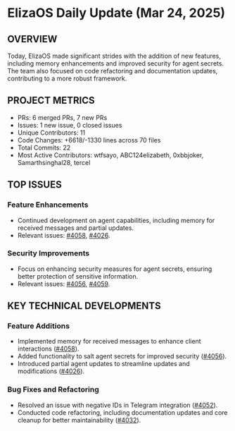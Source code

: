 # ElizaOS Daily Update (Mar 24, 2025)

## OVERVIEW 
Today, ElizaOS made significant strides with the addition of new features, including memory enhancements and improved security for agent secrets. The team also focused on code refactoring and documentation updates, contributing to a more robust framework.

## PROJECT METRICS
- PRs: 6 merged PRs, 7 new PRs
- Issues: 1 new issue, 0 closed issues
- Unique Contributors: 11
- Code Changes: +6618/-1330 lines across 70 files
- Total Commits: 22
- Most Active Contributors: wtfsayo, ABC124elizabeth, 0xbbjoker, Samarthsinghal28, tercel

## TOP ISSUES
### Feature Enhancements
- Continued development on agent capabilities, including memory for received messages and partial updates.
- Relevant issues: [#4058](https://github.com/elizaos/eliza/pull/4058), [#4026](https://github.com/elizaos/eliza/pull/4026).

### Security Improvements
- Focus on enhancing security measures for agent secrets, ensuring better protection of sensitive information.
- Relevant issues: [#4056](https://github.com/elizaos/eliza/pull/4056), [#4059](https://github.com/elizaos/eliza/pull/4059).

## KEY TECHNICAL DEVELOPMENTS
### Feature Additions
- Implemented memory for received messages to enhance client interactions ([#4058](https://github.com/elizaos/eliza/pull/4058)).
- Added functionality to salt agent secrets for improved security ([#4056](https://github.com/elizaos/eliza/pull/4056)).
- Introduced partial agent updates to streamline updates and modifications ([#4026](https://github.com/elizaos/eliza/pull/4026)).

### Bug Fixes and Refactoring
- Resolved an issue with negative IDs in Telegram integration ([#4052](https://github.com/elizaos/eliza/pull/4052)).
- Conducted code refactoring, including documentation updates and core cleanup for better maintainability ([#4032](https://github.com/elizaos/eliza/pull/4032)).